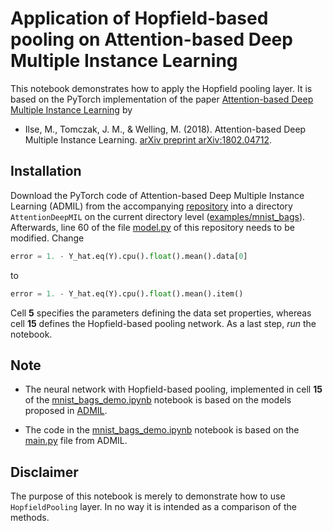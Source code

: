 # Application of Hopfield-based pooling on Attention-based Deep Multiple Instance Learning

This notebook demonstrates how to apply the Hopfield pooling layer. 
It is based on the PyTorch implementation of the paper [Attention-based Deep Multiple Instance Learning](https://github.com/AMLab-Amsterdam/AttentionDeepMIL) by 
* Ilse, M., Tomczak, J. M., & Welling, M. (2018). Attention-based Deep Multiple Instance Learning. [arXiv preprint arXiv:1802.04712](https://arxiv.org/pdf/1802.04712.pdf).


## Installation
Download the PyTorch code of Attention-based Deep Multiple Instance Learning (ADMIL) from the accompanying [repository](https://github.com/AMLab-Amsterdam/AttentionDeepMIL) into a directory <code>AttentionDeepMIL</code> on the current directory level ([examples/mnist_bags]()). Afterwards, line 60 of the file [model.py](https://github.com/AMLab-Amsterdam/AttentionDeepMIL/blob/master/model.py#L60) of this repository needs to be modified. Change 
```python 
error = 1. - Y_hat.eq(Y).cpu().float().mean().data[0]
``` 
to 
```python 
error = 1. - Y_hat.eq(Y).cpu().float().mean().item()
```  

Cell <b>5</b> specifies the parameters defining the data set properties, whereas cell <b>15</b> defines the Hopfield-based pooling network. As a last step, <i>run</i> the notebook.


## Note
* The neural network with Hopfield-based pooling, implemented in cell <b>15</b> of the [mnist_bags_demo.ipynb](mnist_bags_demo.ipynb) notebook is based on the models proposed in [ADMIL](https://github.com/AMLab-Amsterdam/AttentionDeepMIL).

* The code in the [mnist_bags_demo.ipynb](mnist_bags_demo.ipynb) notebook is based on the [main.py](https://github.com/AMLab-Amsterdam/AttentionDeepMIL/blob/master/main.py) file from ADMIL.


## Disclaimer
The purpose of this notebook is merely to demonstrate how to use <code>HopfieldPooling</code> layer. In no way it is intended as a comparison of the methods.  
